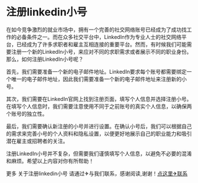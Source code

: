 # 注册linkedin小号

在如今竞争激烈的就业市场中，拥有一个完善的社交网络账号已经成为了成功找工作的必备条件之一。而在众多社交平台中，LinkedIn作为专业人士的社交网络平台，已经成为了许多求职者和雇主互相连接的重要平台。然而，有时候我们可能需要注册一个新的LinkedIn小号，来应对不同的求职需求或者展示不同的职业身份。那么，如何注册LinkedIn小号呢？

首先，我们需要准备一个新的电子邮件地址。LinkedIn要求每个账号都需要绑定一个唯一的电子邮件地址，因此我们需要准备一个新的电子邮件地址来注册新的小号。

其次，我们需要在LinkedIn官网上找到注册页面，填写个人信息并选择注册小号。在填写个人信息时，我们需要注意使用不同于之前账号的真实个人信息，以确保两个账号的独立性。

最后，我们需要确认新注册的小号并进行设置。在确认小号后，我们可以根据自己的需求来完善小号的个人资料和隐私设置，以便更好地展示自己的职业能力和吸引潜在雇主或招聘者的关注。

注册LinkedIn小号并不复杂，但需要我们谨慎填写个人信息，以避免不必要的混淆和麻烦。希望以上内容对你有所帮助！

更多 关于注册linkedin小号 请通过✈与我们联系，感谢阅读,谢谢！[点这里✈联系](https://sms.k02.cc)